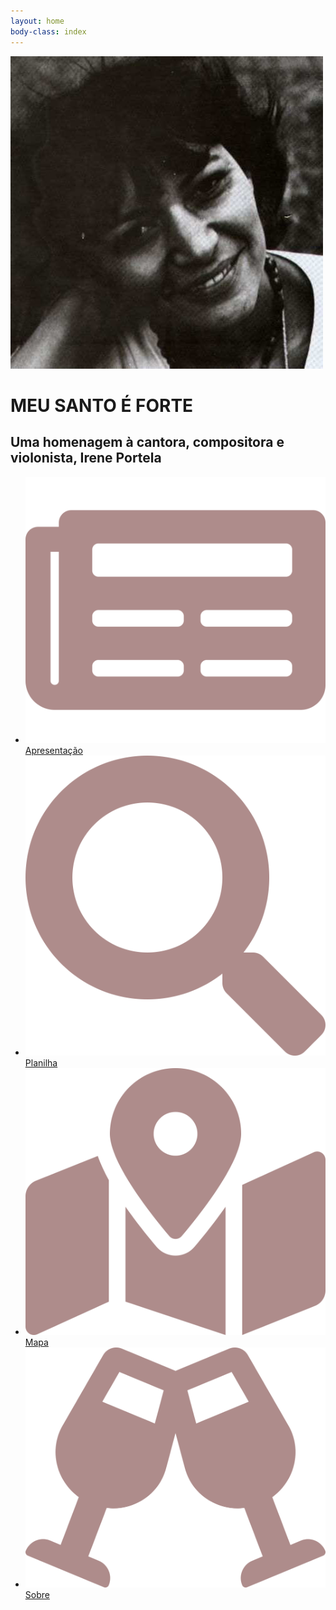 ```yaml
---
layout: home
body-class: index
---
```


<img class="perfil" src="/assets/images/irene-portela-perfil.jpg" alt="Irene Portela">
<h1>MEU SANTO É FORTE</h1>
<h2>Uma homenagem à cantora, compositora e violonista, <strong>Irene Portela</strong></h2>
<ul>
  <li>
    <a href="apresentacao/"><img src="/assets/images/icons/newspaper.svg" alt="Apresentação do projeto">Apresentação</a>
  </li>
  <li>
    <a href="planilha/"><img src="/assets/images/icons/search.svg" alt="Planilha de recortes">Planilha</a>
  </li>
  <li>
    <a href="mapa/"><img src="/assets/images/icons/map-marked-alt.svg" alt="Lugares de interesse">Mapa</a>
  </li>
  <li>
    <a href="sobre/"><img src="/assets/images/icons/glass-cheers.svg" alt="Sobre o projeto">Sobre</a>
  </li>
</ul>
